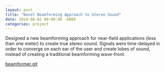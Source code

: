```yaml
---
layout: post
title: "Novel Beamforming Approach to Stereo Sound"
date: 2014-06-02 00:00:00 -0000
categories: project
---
```


Designed a new beamforming approach for near-field applications (less than one
meter) to create true stereo sound. Signals were time-delayed in order to
converge on each ear of the user and create lobes of sound, instead of
creating a traditional beamforming wave-front.

[beamformer.git][beamformer.git]

[beamformer.git]: https://github.com/srohrer32/beamformer
